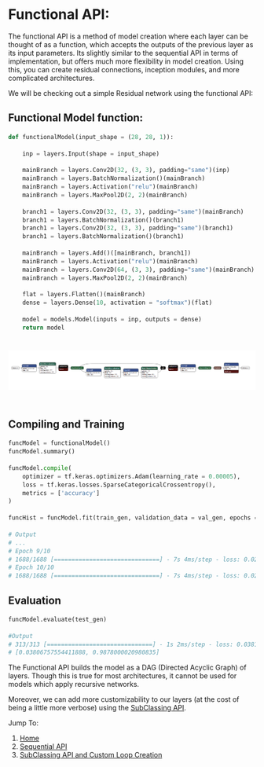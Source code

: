 # Functional API: 

The functional API is a method of model creation where each layer can be thought of as a function, which accepts the outputs of the previous layer as its input parameters. Its slightly similar to the sequential API in terms of implementation, but offers much more flexibility in model creation. Using this, you can create residual connections, inception modules, and more complicated architectures. 

We will be checking out a simple Residual network using the functional API:

## Functional Model function:

```py
def functionalModel(input_shape = (28, 28, 1)):

    inp = layers.Input(shape = input_shape)
    
    mainBranch = layers.Conv2D(32, (3, 3), padding="same")(inp)
    mainBranch = layers.BatchNormalization()(mainBranch)
    mainBranch = layers.Activation("relu")(mainBranch)
    mainBranch = layers.MaxPool2D(2, 2)(mainBranch)
    
    branch1 = layers.Conv2D(32, (3, 3), padding="same")(mainBranch)
    branch1 = layers.BatchNormalization()(branch1)
    branch1 = layers.Conv2D(32, (3, 3), padding="same")(branch1)
    branch1 = layers.BatchNormalization()(branch1)

    mainBranch = layers.Add()([mainBranch, branch1])
    mainBranch = layers.Activation("relu")(mainBranch)
    mainBranch = layers.Conv2D(64, (3, 3), padding="same")(mainBranch)
    mainBranch = layers.MaxPool2D(2, 2)(mainBranch)

    flat = layers.Flatten()(mainBranch)
    dense = layers.Dense(10, activation = "softmax")(flat)

    model = models.Model(inputs = inp, outputs = dense)
    return model
```
<div style="text-align: center">
<img src="funcModelArch.png" alt="Functional Model Architecture" style="margin: 5% auto;">
</div>

## Compiling and Training 
```py
funcModel = functionalModel()
funcModel.summary()

funcModel.compile(
    optimizer = tf.keras.optimizers.Adam(learning_rate = 0.00005),
    loss = tf.keras.losses.SparseCategoricalCrossentropy(),
    metrics = ['accuracy']
)

funcHist = funcModel.fit(train_gen, validation_data = val_gen, epochs = 10)

# Output
# ...
# Epoch 9/10
# 1688/1688 [==============================] - 7s 4ms/step - loss: 0.0276 - accuracy: 0.9920 - val_loss: 0.0445 - val_accuracy: 0.9865
# Epoch 10/10
# 1688/1688 [==============================] - 7s 4ms/step - loss: 0.0246 - accuracy: 0.9929 - val_loss: 0.0418 - val_accuracy: 0.9868
```

## Evaluation 
```py
funcModel.evaluate(test_gen)

#Output
# 313/313 [==============================] - 1s 2ms/step - loss: 0.0381 - accuracy: 0.9878
# [0.03806757554411888, 0.9878000020980835]
```


The Functional API builds the model as a DAG (Directed Acyclic Graph) of layers. Though this is true for most architectures, it cannot be used for models which apply recursive networks.

Moreover, we can add more customizability to our layers (at the cost of being a little more verbose) using the [SubClassing API](../SubClassing/README.md).

Jump To: 

1. [Home](../)
2. [Sequential API](../Sequential/)
3. [SubClassing API and Custom Loop Creation](../SubClassing/) 

